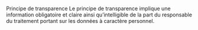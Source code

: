 Principe de transparence
Le principe de transparence implique une information obligatoire et claire ainsi qu’intelligible de la part du responsable du traitement portant sur les données à caractère personnel.